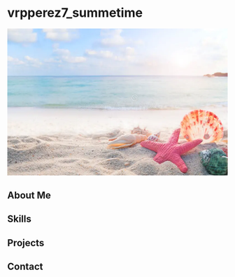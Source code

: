 # vrpperez7_summetime
![Picture of view in a beach with a starfish and seashells](assets/summerpic.jpg)

## About Me

## Skills

## Projects

## Contact
